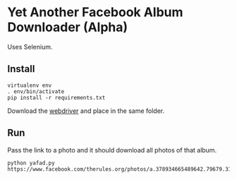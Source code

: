 # Yet Another Facebook Album Downloader (Alpha)

Uses Selenium.

## Install

    virtualenv env
    . env/bin/activate
    pip install -r requirements.txt

Download the [webdriver](https://github.com/mozilla/geckodriver/releases) and place in the same folder.

## Run

Pass the link to a photo and it should download all photos of that album.

    python yafad.py https://www.facebook.com/therules.org/photos/a.378934665489642.79679.319457374770705/1139206752795759
